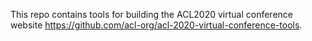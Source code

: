 This repo contains tools for building the ACL2020 virtual conference website https://github.com/acl-org/acl-2020-virtual-conference-tools.
